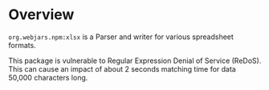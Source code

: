 # Overview

`org.webjars.npm:xlsx` is a Parser and writer for various spreadsheet formats.

This package is vulnerable to Regular Expression Denial of Service (ReDoS). This can cause an impact of about 2 seconds matching time for data 50,000 characters long.
